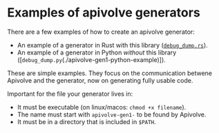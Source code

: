 
# Examples of apivolve generators

There are a few examples of how to create an apivolve generator:

* An example of a generator in Rust with this library ([`debug_dump.rs`](./src/debug_dump.rs)).
* An example of a generator in Python _without_ this library ([`debug_dump.py`(./apivolve-gen1-python-example)]).

These are simple examples. They focus on the communication betwene Apivolve and the generator, now on generating fully usable code.

Important for the file your generator lives in:

* It must be executable (on linux/macos: `chmod +x filename`).
* The name must start with `apivolve-gen1-` to be found by Apivolve.
* It must be in a directory that is included in `$PATH`.

